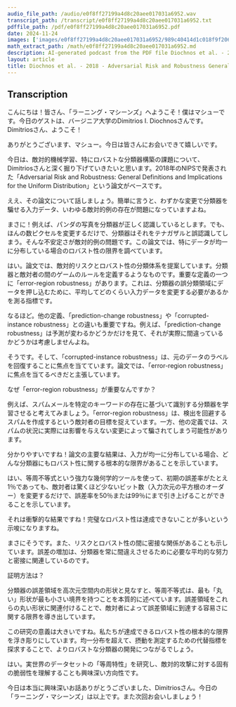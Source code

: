```yaml
---
audio_file_path: /audio/e0f8ff27199a4d8c20aee017031a6952.wav
transcript_path: /transcript/e0f8ff27199a4d8c20aee017031a6952.txt
pdffile_path: /pdf/e0f8ff27199a4d8c20aee017031a6952.pdf
date: 2024-11-24
images: ['images/e0f8ff27199a4d8c20aee017031a6952/989c40414d1c018f9f206aca5b9b5daa5a0e657915f83f3282daa85aedcbc083.jpg', 'images/e0f8ff27199a4d8c20aee017031a6952/ef18652d7df801c5d67ff70fd1fd1c842d4a46b950633118f8abb847291d60c3.jpg', 'images/e0f8ff27199a4d8c20aee017031a6952/249b011753efb8e8ed745fdcdff95de4b26931a720d344f28ca6bd1336bdc22f.jpg', 'images/e0f8ff27199a4d8c20aee017031a6952/f86a447398d66245d80f963dd7c6fe8208a295d610bb48f3791b7d0ca8b13b76.jpg', 'images/e0f8ff27199a4d8c20aee017031a6952/fd9d77e2b19daa2677108d2bfeff1a5eb492e3ad0730636223e684ce837f7b7f.jpg', 'images/e0f8ff27199a4d8c20aee017031a6952/14cf7871c0cf8f7b71a4e58d81a1eb3ea09e7b8429f4a415285b911e17c0fe08.jpg', 'images/e0f8ff27199a4d8c20aee017031a6952/a87ed97f486fdb3de1acc05e686b71eedabc3062640f5f9f78f7a18215e30bb2.jpg']
math_extract_path: /math/e0f8ff27199a4d8c20aee017031a6952.md
description: AI-generated podcast from the PDF file Diochnos et al. - 2018 - Adversarial Risk and Robustness General Definitio_JP / e0f8ff27199a4d8c20aee017031a6952
layout: article
title: Diochnos et al. - 2018 - Adversarial Risk and Robustness General Definitio_JP
---
```


## Transcription
こんにちは！皆さん、「ラーニング・マシーンズ」へようこそ！僕はマシューです。今日のゲストは、バージニア大学のDimitrios I. Diochnosさんです。Dimitriosさん、ようこそ！

ありがとうございます、マシュー。今日は皆さんにお会いできて嬉しいです。

今日は、敵対的機械学習、特にロバストな分類器構築の課題について、Dimitriosさんと深く掘り下げていきたいと思います。2018年のNIPSで発表された「Adversarial Risk and Robustness: General Definitions and Implications for the Uniform Distribution」という論文がベースです。

ええ、その論文について話しましょう。簡単に言うと、わずかな変更で分類器を騙せる入力データ、いわゆる敵対的例の存在が問題になっていますよね。

まさに！例えば、パンダの写真を分類器が正しく認識しているとします。でも、ほんの数ピクセルを変更するだけで、分類器はそれをテナガザルと誤認識してしまう。そんな不安定さが敵対的例の問題です。この論文では、特にデータが均一に分布している場合のロバスト性の限界を調べています。

はい。論文では、敵対的リスクとロバスト性の分類体系を提案しています。分類器と敵対者の間のゲームのルールを定義するようなものです。重要な定義の一つに「error-region robustness」があります。これは、分類器の誤分類領域にデータを押し込むために、平均してどのくらい入力データを変更する必要があるかを測る指標です。

なるほど。他の定義、「prediction-change robustness」や「corrupted-instance robustness」との違いも重要ですね。例えば、「prediction-change robustness」は予測が変わるかどうかだけを見て、それが実際に間違っているかどうかは考慮しませんよね。

そうです。そして、「corrupted-instance robustness」は、元のデータのラベルを回復することに焦点を当てています。論文では、「error-region robustness」に焦点を当てるべきだと主張しています。

なぜ「error-region robustness」が重要なんですか？

例えば、スパムメールを特定のキーワードの存在に基づいて識別する分類器を学習させると考えてみましょう。「error-region robustness」は、検出を回避するスパムを作成するという敵対者の目標を捉えています。一方、他の定義では、スパムの状況に実際には影響を与えない変更によって騙されてしまう可能性があります。

分かりやすいですね！論文の主要な結果は、入力が均一に分布している場合、どんな分類器にもロバスト性に関する根本的な限界があることを示しています。

はい、等周不等式という強力な幾何学的ツールを使って、初期の誤差率がたとえ1％であっても、敵対者は驚くほど少ないビット数（入力次元の平方根のオーダー）を変更するだけで、誤差率を50％または99％にまで引き上げることができることを示しています。

それは衝撃的な結果ですね！完璧なロバスト性は達成できないことが多いという示唆になりますね。

まさにそうです。また、リスクとロバスト性の間に密接な関係があることも示しています。誤差の増加は、分類器を常に間違えさせるために必要な平均的な努力と密接に関連しているのです。

証明方法は？

分類器の誤差領域を高次元空間内の形状と見なすと、等周不等式は、最も「丸い」形状が最も小さい境界を持つことを本質的に述べています。誤差領域をこれらの丸い形状に関連付けることで、敵対者によって誤差領域に到達する容易さに関する限界を導き出しています。

この研究の意義は大きいですね。私たちが達成できるロバスト性の根本的な限界を浮き彫りにしています。均一分布を超えて、摂動を測定するための代替指標を探求することで、よりロバストな分類器の開発につながるでしょう。

はい。実世界のデータセットの「等周特性」を研究し、敵対的攻撃に対する固有の脆弱性を理解することも興味深い方向性です。

今日は本当に興味深いお話ありがとうございました、Dimitriosさん。今日の「ラーニング・マシーンズ」は以上です。また次回お会いしましょう！






